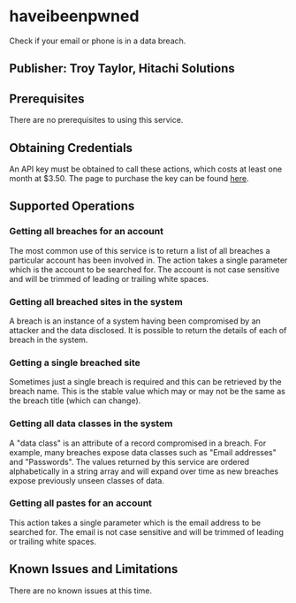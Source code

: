 # haveibeenpwned
Check if your email or phone is in a data breach.

## Publisher: Troy Taylor, Hitachi Solutions

## Prerequisites
There are no prerequisites to using this service.

## Obtaining Credentials
An API key must be obtained to call these actions, which costs at least one month at $3.50. The page to purchase the key can be found [here](https://haveibeenpwned.com/API/Key).

## Supported Operations
### Getting all breaches for an account
The most common use of this service is to return a list of all breaches a particular account has been involved in. The action takes a single parameter which is the account to be searched for. The account is not case sensitive and will be trimmed of leading or trailing white spaces.
### Getting all breached sites in the system
A breach is an instance of a system having been compromised by an attacker and the data disclosed. It is possible to return the details of each of breach in the system.
### Getting a single breached site
Sometimes just a single breach is required and this can be retrieved by the breach name. This is the stable value which may or may not be the same as the breach title (which can change).
### Getting all data classes in the system
A "data class" is an attribute of a record compromised in a breach. For example, many breaches expose data classes such as "Email addresses" and "Passwords". The values returned by this service are ordered alphabetically in a string array and will expand over time as new breaches expose previously unseen classes of data.
### Getting all pastes for an account
This action takes a single parameter which is the email address to be searched for. The email is not case sensitive and will be trimmed of leading or trailing white spaces.

## Known Issues and Limitations
There are no known issues at this time.
